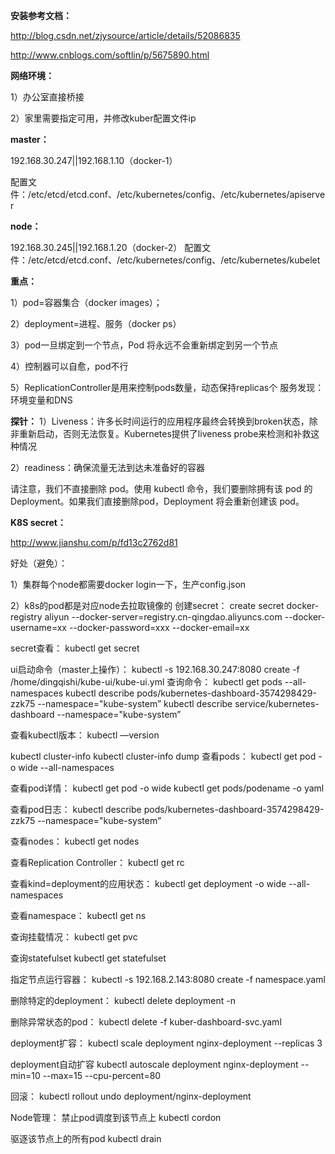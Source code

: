 **安装参考文档：**

http://blog.csdn.net/zjysource/article/details/52086835

http://www.cnblogs.com/softlin/p/5675890.html

**网络环境：**

1）办公室直接桥接

2）家里需要指定可用，并修改kuber配置文件ip


**master：**

192.168.30.247||192.168.1.10（docker-1）

配置文件：/etc/etcd/etcd.conf、/etc/kubernetes/config、/etc/kubernetes/apiserver

**node：**

192.168.30.245||192.168.1.20（docker-2）
配置文件：/etc/etcd/etcd.conf、/etc/kubernetes/config、/etc/kubernetes/kubelet



**重点：**

1）pod=容器集合（docker images）；

2）deployment=进程、服务（docker ps）

3）pod一旦绑定到一个节点，Pod 将永远不会重新绑定到另一个节点

4）控制器可以自愈，pod不行

5）ReplicationController是用来控制pods数量，动态保持replicas个
服务发现：环境变量和DNS

**探针：**
1）Liveness：许多长时间运行的应用程序最终会转换到broken状态，除非重新启动，否则无法恢复。Kubernetes提供了liveness probe来检测和补救这种情况

2）readiness：确保流量无法到达未准备好的容器

请注意，我们不直接删除 pod。使用 kubectl 命令，我们要删除拥有该 pod 的 Deployment。如果我们直接删除pod，Deployment 将会重新创建该 pod。


**K8S secret：**

http://www.jianshu.com/p/fd13c2762d81

好处（避免）：

1）集群每个node都需要docker login一下，生产config.json

2）k8s的pod都是对应node去拉取镜像的
创建secret：
create secret docker-registry aliyun --docker-server=registry.cn-qingdao.aliyuncs.com --docker-username=xx --docker-password=xxx --docker-email=xx

secret查看：
kubectl get secret


ui启动命令（master上操作）：
kubectl -s 192.168.30.247:8080 create -f  /home/dingqishi/kube-ui/kube-ui.yml
查询命令：
kubectl get pods --all-namespaces
kubectl describe pods/kubernetes-dashboard-3574298429-zzk75 --namespace="kube-system”
kubectl describe service/kubernetes-dashboard --namespace="kube-system”

查看kubectl版本：
kubectl —version


kubectl cluster-info
kubectl cluster-info dump
查看pods：
kubectl get pod  -o wide  --all-namespaces

查看pod详情：
kubectl get pod  <NAME> -o wide
kubectl get pods/podename -o yaml

查看pod日志：
kubectl describe pods/kubernetes-dashboard-3574298429-zzk75 --namespace="kube-system”

查看nodes：
kubectl get nodes

查看Replication Controller：
kubectl get rc

查看kind=deployment的应用状态：
kubectl get deployment  -o wide  --all-namespaces

查看namespace：
kubectl get ns

查询挂载情况：
kubectl get pvc

查询statefulset
kubectl get statefulset

指定节点运行容器：
kubectl -s 192.168.2.143:8080 create -f namespace.yaml  

删除特定的deployment：
kubectl delete deployment <NAME> -n <NAMESPACE>

删除异常状态的pod：
kubectl delete -f kuber-dashboard-svc.yaml

deployment扩容：
kubectl scale deployment nginx-deployment --replicas 3

deployment自动扩容
kubectl autoscale deployment nginx-deployment --min=10 --max=15 --cpu-percent=80

回滚：
kubectl rollout undo deployment/nginx-deployment


Node管理：
禁止pod调度到该节点上
kubectl cordon <node>

驱逐该节点上的所有pod
kubectl drain <node>

